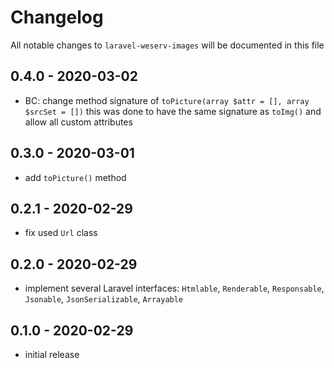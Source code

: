 # Changelog

All notable changes to `laravel-weserv-images` will be documented in this file

## 0.4.0 - 2020-03-02

- BC: change method signature of `toPicture(array $attr = [], array $srcSet = [])`
this was done to have the same signature as `toImg()` and allow all custom attributes

## 0.3.0 - 2020-03-01

- add `toPicture()` method

## 0.2.1 - 2020-02-29

- fix used `Url` class

## 0.2.0 - 2020-02-29

- implement several Laravel interfaces: `Htmlable`, `Renderable`, `Responsable`, `Jsonable`, `JsonSerializable`, `Arrayable`

## 0.1.0 - 2020-02-29

- initial release

